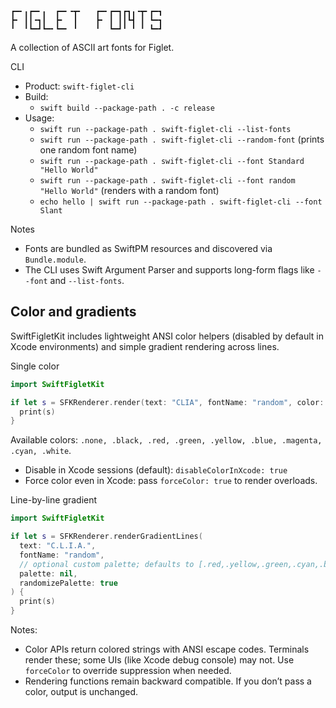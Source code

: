 ```
┏━╸╻┏━╸╻  ┏━╸╺┳╸   ┏━╸┏━┓┏┓╻╺┳╸┏━┓
┣╸ ┃┃╺┓┃  ┣╸  ┃    ┣╸ ┃ ┃┃┗┫ ┃ ┗━┓
╹  ╹┗━┛┗━╸┗━╸ ╹    ╹  ┗━┛╹ ╹ ╹ ┗━┛
```

A collection of ASCII art fonts for Figlet.

CLI

- Product: `swift-figlet-cli`
- Build:
  - `swift build --package-path . -c release`
- Usage:
  - `swift run --package-path . swift-figlet-cli --list-fonts`
  - `swift run --package-path . swift-figlet-cli --random-font` (prints one random font name)
  - `swift run --package-path . swift-figlet-cli --font Standard "Hello World"`
  - `swift run --package-path . swift-figlet-cli --font random "Hello World"` (renders with a random font)
  - `echo hello | swift run --package-path . swift-figlet-cli --font Slant`

Notes

- Fonts are bundled as SwiftPM resources and discovered via `Bundle.module`.
- The CLI uses Swift Argument Parser and supports long-form flags like
  `--font` and `--list-fonts`.

## Color and gradients

SwiftFigletKit includes lightweight ANSI color helpers (disabled by default in Xcode environments)
and simple gradient rendering across lines.

Single color

```swift
import SwiftFigletKit

if let s = SFKRenderer.render(text: "CLIA", fontName: "random", color: .magenta) {
  print(s)
}
```

Available colors: `.none, .black, .red, .green, .yellow, .blue, .magenta, .cyan, .white`.

- Disable in Xcode sessions (default): `disableColorInXcode: true`
- Force color even in Xcode: pass `forceColor: true` to render overloads.

Line-by-line gradient

```swift
import SwiftFigletKit

if let s = SFKRenderer.renderGradientLines(
  text: "C.L.I.A.",
  fontName: "random",
  // optional custom palette; defaults to [.red,.yellow,.green,.cyan,.blue,.magenta]
  palette: nil,
  randomizePalette: true
) {
  print(s)
}
```

Notes:

- Color APIs return colored strings with ANSI escape codes. Terminals render these; some UIs (like
  Xcode debug console) may not. Use `forceColor` to override suppression when needed.
- Rendering functions remain backward compatible. If you don’t pass a color, output is unchanged.
